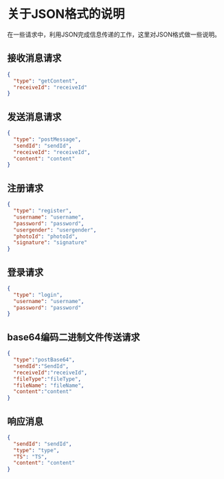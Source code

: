 # 关于JSON格式的说明

在一些请求中，利用JSON完成信息传递的工作，这里对JSON格式做一些说明。

## 接收消息请求

```json
{
  "type": "getContent",
  "receiveId": "receiveId"
}
```

## 发送消息请求

```json
{
  "type": "postMessage",
  "sendId": "sendId",
  "receiveId": "receiveId",
  "content": "content"
}
```

## 注册请求

```json
{
  "type": "register",
  "username": "username",
  "password": "password",
  "usergender": "usergender",
  "photoId": "photoId",
  "signature": "signature"
}
```

## 登录请求

```json
{
  "type": "login",
  "username": "username",
  "password": "password"
}
```

## base64编码二进制文件传送请求

```json
{
  "type":"postBase64",
  "sendId":"SendId",
  "receiveId":"receiveId",
  "fileType":"fileType",
  "fileName": "fileName",
  "content":"content"
}
```

## 响应消息
```json
{
  "sendId": "sendId",
  "type": "type",
  "TS": "TS",
  "content": "content"
}
```


